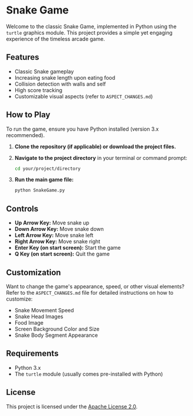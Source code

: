 # Snake Game

Welcome to the classic Snake Game, implemented in Python using the `turtle` graphics module. This project provides a simple yet engaging experience of the timeless arcade game.

## Features

- Classic Snake gameplay
- Increasing snake length upon eating food
- Collision detection with walls and self
- High score tracking
- Customizable visual aspects (refer to `ASPECT_CHANGES.md`)

## How to Play

To run the game, ensure you have Python installed (version 3.x recommended).

1.  **Clone the repository (if applicable) or download the project files.**

2.  **Navigate to the project directory** in your terminal or command prompt:
    ```bash
    cd your/project/directory
    ```

3.  **Run the main game file:**
    ```bash
    python SnakeGame.py
    ```

## Controls

-   **Up Arrow Key:** Move snake up
-   **Down Arrow Key:** Move snake down
-   **Left Arrow Key:** Move snake left
-   **Right Arrow Key:** Move snake right
-   **Enter Key (on start screen):** Start the game
-   **Q Key (on start screen):** Quit the game

## Customization

Want to change the game's appearance, speed, or other visual elements? Refer to the `ASPECT_CHANGES.md` file for detailed instructions on how to customize:

-   Snake Movement Speed
-   Snake Head Images
-   Food Image
-   Screen Background Color and Size
-   Snake Body Segment Appearance

## Requirements

-   Python 3.x
-   The `turtle` module (usually comes pre-installed with Python)

## License

This project is licensed under the [Apache License 2.0](LICENSE).